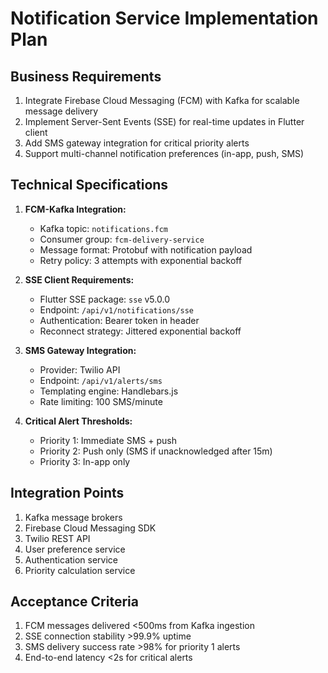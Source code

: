 # Notification Service Implementation Plan

## Business Requirements
1. Integrate Firebase Cloud Messaging (FCM) with Kafka for scalable message delivery
2. Implement Server-Sent Events (SSE) for real-time updates in Flutter client
3. Add SMS gateway integration for critical priority alerts
4. Support multi-channel notification preferences (in-app, push, SMS)

## Technical Specifications
1. **FCM-Kafka Integration:**
   - Kafka topic: `notifications.fcm`
   - Consumer group: `fcm-delivery-service`
   - Message format: Protobuf with notification payload
   - Retry policy: 3 attempts with exponential backoff

2. **SSE Client Requirements:**
   - Flutter SSE package: `sse` v5.0.0
   - Endpoint: `/api/v1/notifications/sse`
   - Authentication: Bearer token in header
   - Reconnect strategy: Jittered exponential backoff

3. **SMS Gateway Integration:**
   - Provider: Twilio API
   - Endpoint: `/api/v1/alerts/sms`
   - Templating engine: Handlebars.js
   - Rate limiting: 100 SMS/minute

4. **Critical Alert Thresholds:**
   - Priority 1: Immediate SMS + push
   - Priority 2: Push only (SMS if unacknowledged after 15m)
   - Priority 3: In-app only

## Integration Points
1. Kafka message brokers
2. Firebase Cloud Messaging SDK
3. Twilio REST API
4. User preference service
5. Authentication service
6. Priority calculation service

## Acceptance Criteria
1. FCM messages delivered <500ms from Kafka ingestion
2. SSE connection stability >99.9% uptime
3. SMS delivery success rate >98% for priority 1 alerts
4. End-to-end latency <2s for critical alerts